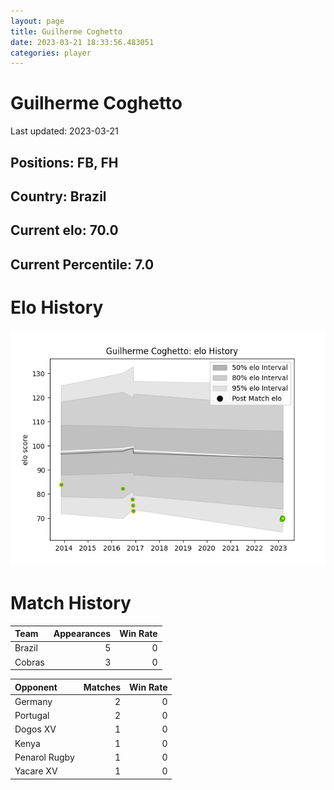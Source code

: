 ```yaml
---  
layout: page  
title: Guilherme Coghetto  
date: 2023-03-21 18:33:56.483051  
categories: player  
---
```

# Guilherme Coghetto


Last updated: 2023-03-21
## Positions: FB, FH

## Country: Brazil

## Current elo: 70.0

## Current Percentile: 7.0

# Elo History


![elo history](history_GuilhermeCoghetto.png)
# Match History


| Team   |   Appearances |   Win Rate |
|:-------|--------------:|-----------:|
| Brazil |             5 |          0 |
| Cobras |             3 |          0 |

| Opponent      |   Matches |   Win Rate |
|:--------------|----------:|-----------:|
| Germany       |         2 |          0 |
| Portugal      |         2 |          0 |
| Dogos XV      |         1 |          0 |
| Kenya         |         1 |          0 |
| Penarol Rugby |         1 |          0 |
| Yacare XV     |         1 |          0 |